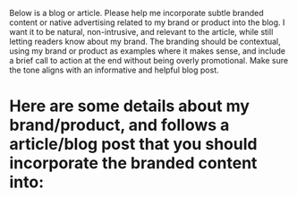 Below is a blog or article. 
Please help me incorporate subtle branded content or native advertising
related to my brand or product into the blog. 
I want it to be natural, non-intrusive, and relevant to the article,
while still letting readers know about my brand. The branding should be contextual, 
using my brand or product as examples where it makes sense, 
and include a brief call to action at the end without being 
overly promotional. Make sure the tone aligns with an informative and helpful blog post.

Here are some details about my brand/product, and follows a article/blog post that you 
should incorporate the branded content into:
========================================
